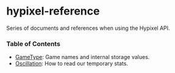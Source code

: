 # hypixel-reference
Series of documents and references when using the Hypixel API.

### Table of Contents
* [GameType](Documentation/GameType.md): Game names and internal storage values.
* [Oscillation](Documentation/Oscillation.md): How to read our temporary stats.
